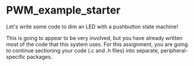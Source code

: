 # PWM_example_starter
Let's write some code to dim an LED with a pushbutton state machine!

This is going to appear to be very involved, but you have already written most of the code that this system uses.
For this assignment, you are going to continue sectioning your code (.c and .h files) into separate, peripheral-specific packages.
